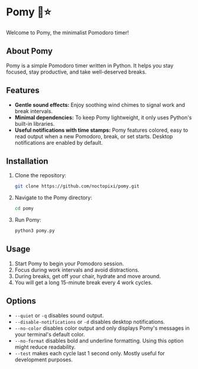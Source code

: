 # Pomy 🍅⭐

Welcome to Pomy, the minimalist Pomodoro timer!

## About Pomy

Pomy is a simple Pomodoro timer written in Python. It helps you stay focused, stay productive, and take well-deserved breaks.

## Features

- **Gentle sound effects:** Enjoy soothing wind chimes to signal work and break intervals.
- **Minimal dependencies:** To keep Pomy lightweight, it only uses Python's built-in libraries.
- **Useful notifications with time stamps:** Pomy features colored, easy to read output when a new Pomodoro, break, or set starts. Desktop notifications are enabled by default.

## Installation

1. Clone the repository:
   ```bash
   git clone https://github.com/noctopixi/pomy.git
   ```
2. Navigate to the Pomy directory:
   ```bash
   cd pomy
   ```
3. Run Pomy:
   ```bash
   python3 pomy.py
   ```

## Usage

1. Start Pomy to begin your Pomodoro session.
2. Focus during work intervals and avoid distractions.
3. During breaks, get off your chair, hydrate and move around.
4. You will get a long 15-minute break every 4 work cycles.

## Options

- `--quiet` or `-q` disables sound output.
- `--disable-notifications` or `-d` disables desktop notifications.
- `--no-color` disables color output and only displays Pomy's messages in your terminal's default color.
- `--no-format` disables bold and underline formatting. Using this option might reduce readability.
- `--test` makes each cycle last 1 second only. Mostly useful for development purposes.
